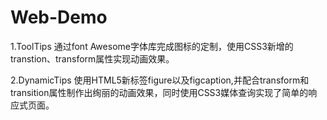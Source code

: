 # Web-Demo

1.ToolTips
通过font Awesome字体库完成图标的定制，使用CSS3新增的transtion、transform属性实现动画效果。

2.DynamicTips
使用HTML5新标签figure以及figcaption,并配合transform和transition属性制作出绚丽的动画效果，同时使用CSS3媒体查询实现了简单的响应式页面。

